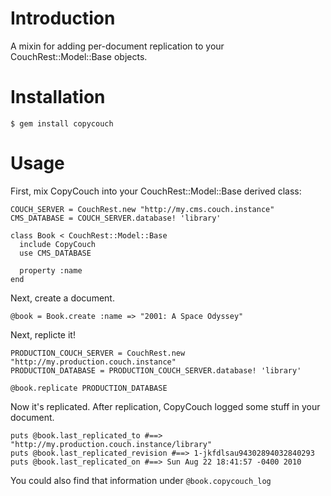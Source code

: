 # Introduction

A mixin for adding per-document replication to your CouchRest::Model::Base objects.

# Installation

    $ gem install copycouch

# Usage

First, mix CopyCouch into your CouchRest::Model::Base derived class: 
    
    COUCH_SERVER = CouchRest.new "http://my.cms.couch.instance"
    CMS_DATABASE = COUCH_SERVER.database! 'library'

    class Book < CouchRest::Model::Base
      include CopyCouch
      use CMS_DATABASE
  
      property :name
    end

Next, create a document.

    @book = Book.create :name => "2001: A Space Odyssey"

Next, replicte it!

    PRODUCTION_COUCH_SERVER = CouchRest.new "http://my.production.couch.instance"
    PRODUCTION_DATABASE = PRODUCTION_COUCH_SERVER.database! 'library'

    @book.replicate PRODUCTION_DATABASE

Now it's replicated. After replication, CopyCouch logged some stuff in your document.

    puts @book.last_replicated_to #==> "http://my.production.couch.instance/library"
    puts @book.last_replicated_revision #==> 1-jkfdlsau94302894032840293
    puts @book.last_replicated_on #==> Sun Aug 22 18:41:57 -0400 2010

You could also find that information under `@book.copycouch_log`
